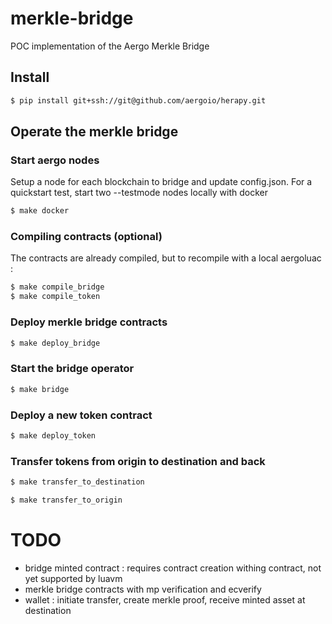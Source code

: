 # merkle-bridge
POC implementation of the Aergo Merkle Bridge

## Install
```sh
$ pip install git+ssh://git@github.com/aergoio/herapy.git
```

## Operate the merkle bridge
### Start aergo nodes
Setup a node for each blockchain to bridge and update config.json.
For a quickstart test, start two --testmode nodes locally with docker
```sh
$ make docker
```
### Compiling contracts (optional)
The contracts are already compiled, but to recompile with a local aergoluac :
```sh
$ make compile_bridge
$ make compile_token
```
### Deploy merkle bridge contracts
```sh
$ make deploy_bridge
```
### Start the bridge operator
```sh
$ make bridge
```
### Deploy a new token contract
```sh
$ make deploy_token
```
### Transfer tokens from origin to destination and back
```sh
$ make transfer_to_destination
```
```sh
$ make transfer_to_origin
```


# TODO
- bridge minted contract : requires contract creation withing contract, not yet supported by luavm
- merkle bridge contracts with mp verification and ecverify
- wallet : initiate transfer, create merkle proof, receive minted asset at destination
